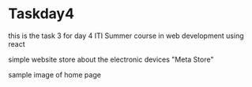 # Taskday4
this is the task 3 for day 4 ITI Summer course in web development using react

simple website store about the electronic devices "Meta Store"

sample image of home page
